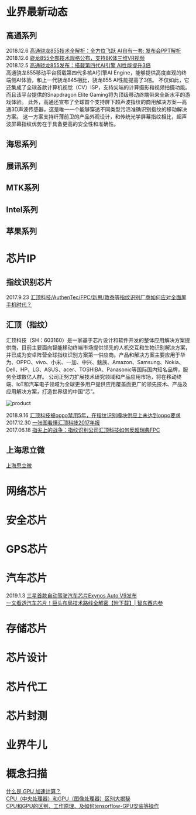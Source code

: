 

# 业界最新动态

## 高通系列
2018.12.6 [高通骁龙855技术全解析：全方位飞跃 AI自有一套: 发布会PPT解析](https://baijiahao.baidu.com/s?id=1619070590000182040&wfr=spider&for=pc)<BR>
2018.12.6 [骁龙855全部技术规格公布，支持8K体三维VR视频](https://new.qq.com/omn/20181206/20181206A0CYEB.html)<BR>
2018.12.5 [高通骁龙855发布：搭载第四代AI引擎 AI性能提升3倍](https://baijiahao.baidu.com/s?id=1618958600195905271&wfr=spider&for=pc)<br>
高通骁龙855移动平台搭载第四代多核AI引擎AI Engine，能够提供高度直观的终端侧AI体验，和上一代骁龙845相比，骁龙855 AI性能提高了3倍。
不仅如此，它还集成了全球首款计算机视觉（CV）ISP，支持尖端的计算摄影和视频拍摄功能。而且该平台提供的Snapdragon Elite Gaming将为顶级移动终端带来全新水平的游戏体验。
此外，高通还宣布了全球首个支持屏下超声波指纹的商用解决方案—高通3D声波传感器，这是唯一一个能够穿透不同类型污渍准确识别指纹的移动解决方案。
这一方案支持纤薄前卫的产品外观设计，和传统光学屏幕指纹相比，超声波屏幕指纹优势在于具备更高的安全性和准确性。

## 海思系列

## 展讯系列

## MTK系列

## Intel系列 

## 苹果系列

# 芯片IP

## 指纹识别芯片
2017.9.23 [汇顶科技/AuthenTec/FPC/新思/敦泰等指纹识别厂商如何应对全面屏手机时代？ ](http://www.eefocus.com/sensor/392785/r0)<br>

## 汇顶（指纹）
汇顶科技（SH：603160）是一家基于芯片设计和软件开发的整体应用解决方案提供商，目前主要面向智能移动终端市场提供领先的人机交互和生物识别解决方案，并已成为安卓阵营全球指纹识别方案第一供应商。产品和解决方案主要应用于华为、OPPO、vivo、小米、一加、中兴、魅族、Amazon、Samsung、Nokia、Dell、HP、LG、ASUS、acer、TOSHIBA、Panasonic等国际国内知名品牌，服务全球数亿人群。
公司正努力扩展技术研究领域和产品应用市场，将在移动终端、IoT和汽车电子领域为全球更多用户提供应用覆盖面更广的领先技术、产品及应用解决方案，打造世界级的中国“芯”。
      
![product](https://www.goodix.com/webimages/2017img02.jpg)<br>

2018.9.16 [汇顶科技被oppo禁用5年，在指纹识别模块供应上未达到oppo要求](https://baijiahao.baidu.com/s?id=1611753594704048667&wfr=spider&for=pc)<br>
2017.12.30 [一张图看懂汇顶科技2017年报](https://baijiahao.baidu.com/s?id=1598814231760895937&wfr=spider&for=pc)<br>
2017.06.18 [指尖上的战争：指纹识别公司汇顶科技如何反超瑞典FPC](http://tech.qq.com/a/20170618/010811.htm)<br>

## 上海思立微
[上海思立微 ](http://www.sileadinc.com/)<br>

# 网络芯片

# 安全芯片

# GPS芯片

# 汽车芯片

2019.1.3 [三星首款自动驾驶汽车芯片Exynos Auto V9发布](https://baijiahao.baidu.com/s?id=1621627120816750823&wfr=spider&for=pc)<br>
[一文看透汽车芯片！巨头布局技术路线全解密【附下载】| 智东西内参 ](http://zhidx.com/p/138408.html)<br>

# 存储芯片

# 芯片设计

# 芯片代工

# 芯片封测

# 业界牛儿

# 概念扫描
[什么是 GPU 加速计算？ ](https://www.nvidia.cn/object/what-is-gpu-computing-cn.html)<br>
[CPU（中央处理器）和GPU（图像处理器）区别大揭秘](https://blog.csdn.net/qq_27022241/article/details/78293946)<br>
[CPU和GPU的区别、工作原理、及如何tensorflow-GPU安装等操作](https://blog.csdn.net/sinat_36458870/article/details/78783587)<br>


